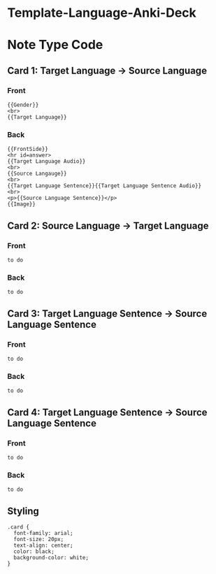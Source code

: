 # Template-Language-Anki-Deck

# Note Type Code
## Card 1: Target Language -> Source Language
### Front
```
{{Gender}}
<br>
{{Target Language}}
```
### Back
```
{{FrontSide}}
<hr id=answer>
{{Target Language Audio}}
<br>
{{Source Langauge}}
<br>
{{Target Language Sentence}}{{Target Language Sentence Audio}}
<br>
<p>{{Source Language Sentence}}</p>
{{Image}}
```
## Card 2: Source Language -> Target Language
### Front
```
to do
```
### Back
```
to do
```
## Card 3: Target Language Sentence -> Source Language Sentence
### Front
```
to do
```
### Back
```
to do
```
## Card 4: Target Language Sentence -> Source Language Sentence
### Front
```
to do
```
### Back
```
to do
```
## Styling
```
.card {
  font-family: arial;
  font-size: 20px;
  text-align: center;
  color: black;
  background-color: white;
}
```
